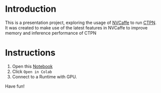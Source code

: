# Introduction

This is a presentation project, exploring the usage of [NVCaffe](https://github.com/nvidia/caffe) to run [CTPN](https://github.com/tianzhi0549/CTPN). It was created
to make use of the latest features in NVCaffe to improve memory and inference performance of CTPN

# Instructions

1. Open this [Notebook](#ctpn_with_nvcaffe.ipynb)
2. Click `Open in Colab`
3. Connect to a Runtime with GPU.

Have fun!
